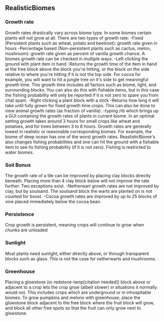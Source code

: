 ## RealisticBiomes

### Growth rate
Growth rates drastically vary across biome type. In some biomes certain plants will not grow at all. 
There are two types of growth rate:
    -Fixed (Persistent plants such as wheat, potato and beetroot): growth rate given in hours
    -Percentage based (Non-persistent plants such as cactus, melon, mushroom): growth rate given 
    as percent of vanilla growth chance.
A biomes growth rate can be checked in multiple ways:
    -Left clicking the ground with plant item in hand
        -Returns the growth time of the item in hand at the free block above the block you're hitting, 
        or the block on the side relative to where you're hitting if it is not the top side. For cocoa 
        for example, you will want to hit a jungle tree on it's side to get meaningful growth time. 
        This growth time includes all factors such as biome, light, and surrounding blocks. You can 
        also do this with fishable items, but in this case the fishing probability will only be 
        reported if it is not zero to spare you from chat spam.
    -Right clicking a plant block with a stick
        -Returns how long it will take until fully grown for fixed growth time crops. 
        This can also be done to view animal growth rates (as fraction of vanilla).
    -typing /rb which brings up a GUI containing the growth rates of plants in current 
    biome.
In an optimal setting growth takes around 3 hours for small crops like wheat and potatoes, and for trees 
between 3 to 8 hours. Growth rates are generally lowest in realistic or reasonable corresponding biomes. 
For example, the biome of deep ocean has one of the worst growth rates. ReaslisticBiome's also changes 
fishing probabilities and one can hit the ground with a fishable item to see its fishing probability 
(if it is not zero). Fishing is restricted to water biomes.

### Soil Bonus
The growth rate of a tile can be improved by placing clay blocks directly beneath. Placing 
more than 4 clay block below will not improve the rate further. Two exceptions exist.
    -Netherwart growth rates are not improved by clay, but by soulsand. The soulsand 
    block the warts are planted on is not counted for boost.
    -Cocoa growth rates are improved by up to 25 blocks of vine placed immediately below the cocoa bean.
    
### Persistence
Crop growth is persistent, meaning crops will continue to grow when chunks are unloaded

### Sunlight
Most plants need sunlight, either directly above, or through transparent blocks such as
glass. This is not the case for netherwarts and mushrooms.

### Greenhouse
Placing a glowstone (or redstone-lamp[citation needed]) block above or adjacent to a crop 
lets the crop grow (albeit slower) in situations it normally would not. This includes crops 
which are underground or in inhospitable biomes. To grow pumpkins and melons with greenhouse,
place the glowstone block adjacent to the free block where the fruit block will grow, and 
block all other free spots so that the fruit can only grow next to glowstone. 

